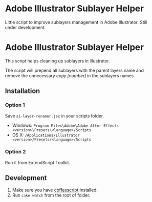 # Adobe Illustrator Sublayer Helper

Little script to improve sublayers management in Adobe Illustrator. Still under development.


# Adobe Illustrator Sublayer Helper

This script helps cleaning up sublayers in Illustrator. 

The script will prepend all sublayers with the parent layers name and remove the unnecessary *copy [number]* in the sublayers names.

## Installation

### Option 1

Save `ai-layer-renamer.jsx` in your scripts folder.

- Windows: `Program Files\Adobe\Adobe After Effects <version>\Presets\<language>/Scripts`
- OS X: `/Applications/Illustrator <version>/Presets/<language>/Scripts`

### Option 2

Run it from ExtendScript Toolkit.

## Development

1. Make sure you have [coffeescript](http://coffeescript.org) installed.
2. Run `cake watch` from the root of folder.